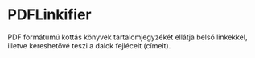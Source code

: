 # PDFLinkifier
PDF formátumú kottás könyvek tartalomjegyzékét ellátja belső linkekkel, illetve kereshetővé teszi a dalok fejléceit (címeit).
